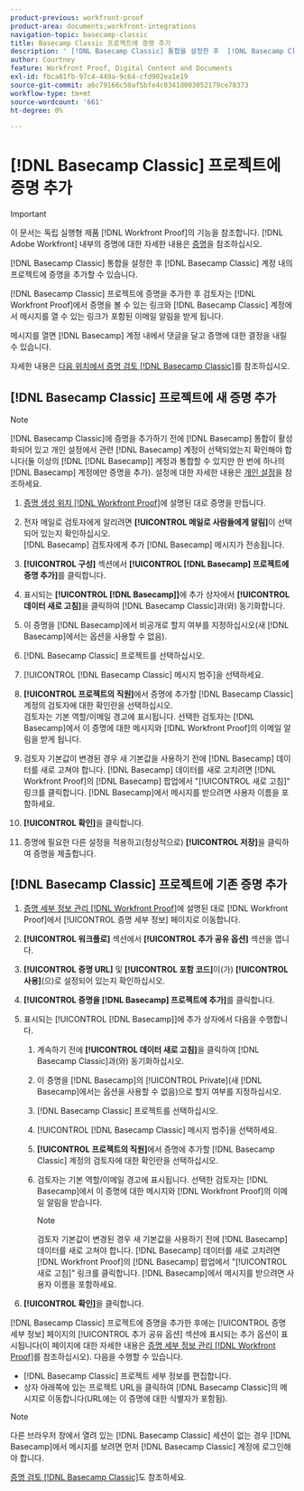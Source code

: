 ```yaml
---
product-previous: workfront-proof
product-area: documents;workfront-integrations
navigation-topic: basecamp-classic
title: Basecamp Classic 프로젝트에 증명 추가
description: ' [!DNL Basecamp Classic] 통합을 설정한 후  [!DNL Basecamp Classic] 계정 내의 프로젝트에 증명을 추가할 수 있습니다.'
author: Courtney
feature: Workfront Proof, Digital Content and Documents
exl-id: fbca81fb-97c4-449a-9c64-cfd902ea1e19
source-git-commit: a6c79166c50af5bfe4c0341d003052179ce78373
workflow-type: tm+mt
source-wordcount: '661'
ht-degree: 0%

---
```


# [!DNL Basecamp Classic] 프로젝트에 증명 추가

>[!IMPORTANT]
>
>이 문서는 독립 실행형 제품 [!DNL Workfront Proof]의 기능을 참조합니다. [!DNL Adobe Workfront] 내부의 증명에 대한 자세한 내용은 [증명](../../../review-and-approve-work/proofing/proofing.md)을 참조하십시오.

[!DNL Basecamp Classic] 통합을 설정한 후 [!DNL Basecamp Classic] 계정 내의 프로젝트에 증명을 추가할 수 있습니다.

[!DNL Basecamp Classic] 프로젝트에 증명을 추가한 후 검토자는 [!DNL Workfront Proof]에서 증명을 볼 수 있는 링크와 [!DNL Basecamp Classic] 계정에서 메시지를 열 수 있는 링크가 포함된 이메일 알림을 받게 됩니다.

메시지를 열면 [!DNL Basecamp] 계정 내에서 댓글을 달고 증명에 대한 결정을 내릴 수 있습니다.

자세한 내용은 [다음 위치에서 증명 검토 [!DNL Basecamp Classic]](../../../workfront-proof/wp-integrations/basecamp-classic/review-proof-basecamp-classic.md)를 참조하십시오.

## [!DNL Basecamp Classic] 프로젝트에 새 증명 추가

>[!NOTE]
>
>[!DNL Basecamp Classic]에 증명을 추가하기 전에 [!DNL Basecamp] 통합이 활성화되어 있고 개인 설정에서 관련 [!DNL Basecamp] 계정이 선택되었는지 확인해야 합니다(둘 이상의 [!DNL [!DNL Basecamp]] 계정과 통합할 수 있지만 한 번에 하나의 [!DNL Basecamp] 계정에만 증명을 추가). 설정에 대한 자세한 내용은 [개인 설정](https://support.workfront.com/hc/en-us/sections/115000921168-Personal-settings)을 참조하세요.

1. [증명 생성 위치 [!DNL Workfront Proof]](../../../workfront-proof/wp-work-proofsfiles/create-proofs-and-files/generate-proofs.md)에 설명된 대로 증명을 만듭니다.
1. 전자 메일로 검토자에게 알리려면 **[!UICONTROL 메일로 사람들에게 알림]**&#x200B;이 선택되어 있는지 확인하십시오.\
   [!DNL Basecamp] 검토자에게 추가 [!DNL Basecamp] 메시지가 전송됩니다.

1. **[!UICONTROL 구성]** 섹션에서 **[!UICONTROL [!DNL Basecamp] 프로젝트에 증명 추가]**&#x200B;를 클릭합니다.

1. 표시되는 **[!UICONTROL [!DNL Basecamp]]**&#x200B;에 추가 상자에서 **[!UICONTROL 데이터 새로 고침]**&#x200B;을 클릭하여 [!DNL Basecamp Classic]과(와) 동기화합니다.

1. 이 증명을 [!DNL Basecamp]에서 비공개로 할지 여부를 지정하십시오(새 [!DNL Basecamp]에서는 옵션을 사용할 수 없음).
1. [!DNL Basecamp Classic] 프로젝트를 선택하십시오.
1. [!UICONTROL [!DNL Basecamp Classic] 메시지 범주]을 선택하세요.
1. **[!UICONTROL 프로젝트의 직원]**&#x200B;에서 증명에 추가할 [!DNL Basecamp Classic] 계정의 검토자에 대한 확인란을 선택하십시오.\
   검토자는 기본 역할/이메일 경고에 표시됩니다. 선택한 검토자는 [!DNL Basecamp]에서 이 증명에 대한 메시지와 [!DNL Workfront Proof]의 이메일 알림을 받게 됩니다.

1. 검토자 기본값이 변경된 경우 새 기본값을 사용하기 전에 [!DNL Basecamp] 데이터를 새로 고쳐야 합니다. [!DNL Basecamp] 데이터를 새로 고치려면 [!DNL Workfront Proof]의 [!DNL Basecamp] 팝업에서 &quot;[!UICONTROL 새로 고침]&quot; 링크를 클릭합니다. [!DNL Basecamp]에서 메시지를 받으려면 사용자 이름을 포함하세요.
1. **[!UICONTROL 확인]**&#x200B;을 클릭합니다.
1. 증명에 필요한 다른 설정을 적용하고(정상적으로) **[!UICONTROL 저장]**&#x200B;을 클릭하여 증명을 제출합니다.

## [!DNL Basecamp Classic] 프로젝트에 기존 증명 추가

1. [증명 세부 정보 관리 [!DNL Workfront Proof]](../../../workfront-proof/wp-work-proofsfiles/manage-your-work/manage-proof-details.md)에 설명된 대로 [!DNL Workfront Proof]에서 [!UICONTROL 증명 세부 정보] 페이지로 이동합니다.
1. **[!UICONTROL 워크플로]** 섹션에서 **[!UICONTROL 추가 공유 옵션]** 섹션을 엽니다.

1. **[!UICONTROL 증명 URL]** 및 **[!UICONTROL 포함 코드]**&#x200B;이(가) **[!UICONTROL 사용]**(으)로 설정되어 있는지 확인하십시오.

1. **[!UICONTROL 증명을 [!DNL Basecamp] 프로젝트에 추가]**&#x200B;를 클릭합니다.
1. 표시되는 [!UICONTROL [!DNL Basecamp]]에 추가 상자에서 다음을 수행합니다.

   1. 계속하기 전에 **[!UICONTROL 데이터 새로 고침]**&#x200B;을 클릭하여 [!DNL Basecamp Classic]과(와) 동기화하십시오.
   1. 이 증명을 [!DNL Basecamp]의 [!UICONTROL Private](새 [!DNL Basecamp]에서는 옵션을 사용할 수 없음)으로 할지 여부를 지정하십시오.
   1. [!DNL Basecamp Classic] 프로젝트를 선택하십시오.
   1. [!UICONTROL [!DNL Basecamp Classic] 메시지 범주]을 선택하세요.
   1. **[!UICONTROL 프로젝트의 직원]**&#x200B;에서 증명에 추가할 [!DNL Basecamp Classic] 계정의 검토자에 대한 확인란을 선택하십시오.
   1. 검토자는 기본 역할/이메일 경고에 표시됩니다. 선택한 검토자는 [!DNL Basecamp]에서 이 증명에 대한 메시지와 [!DNL Workfront Proof]의 이메일 알림을 받습니다.

      >[!NOTE]
      >
      > 검토자 기본값이 변경된 경우 새 기본값을 사용하기 전에 [!DNL Basecamp] 데이터를 새로 고쳐야 합니다. [!DNL Basecamp] 데이터를 새로 고치려면 [!DNL Workfront Proof]의 [!DNL Basecamp] 팝업에서 &quot;[!UICONTROL 새로 고침]&quot; 링크를 클릭합니다. [!DNL Basecamp]에서 메시지를 받으려면 사용자 이름을 포함하세요.

1. **[!UICONTROL 확인]**&#x200B;을 클릭합니다.

[!DNL Basecamp Classic] 프로젝트에 증명을 추가한 후에는 [!UICONTROL 증명 세부 정보] 페이지의 [!UICONTROL 추가 공유 옵션] 섹션에 표시되는 추가 옵션이 표시됩니다(이 페이지에 대한 자세한 내용은 [증명 세부 정보 관리 [!DNL Workfront Proof]](../../../workfront-proof/wp-work-proofsfiles/manage-your-work/manage-proof-details.md)를 참조하십시오). 다음을 수행할 수 있습니다.

* [!DNL Basecamp Classic] 프로젝트 세부 정보를 편집합니다.
* 상자 아래쪽에 있는 프로젝트 URL을 클릭하여 [!DNL Basecamp Classic]의 메시지로 이동합니다(URL에는 이 증명에 대한 식별자가 포함됨).

>[!NOTE]
>
> 다른 브라우저 창에서 열려 있는 [!DNL Basecamp Classic] 세션이 없는 경우 [!DNL Basecamp]에서 메시지를 보려면 먼저 [!DNL Basecamp Classic] 계정에 로그인해야 합니다.

[증명 검토 [!DNL Basecamp Classic]](../../../workfront-proof/wp-integrations/basecamp-classic/review-proof-basecamp-classic.md)도 참조하세요.
